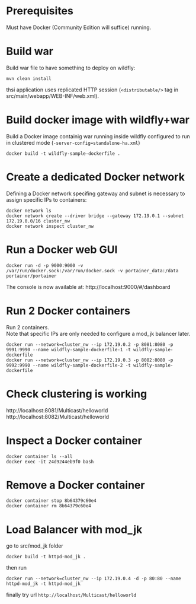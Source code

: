 # Prerequisites
Must have Docker (Community Edition will suffice) running.

# Build war
Build war file to have something to deploy on wildfly:
```
mvn clean install
```
thsi application uses replicated HTTP session (`<distributable/>` tag in src/main/webapp/WEB-INF/web.xml).

# Build docker image with wildfly+war
Build a Docker image containig war running inside wildfly configured to run in clustered mode (`-server-config=standalone-ha.xml`)
```
docker build -t wildfly-sample-dockerfile .
```

# Create a dedicated Docker network
Defining a Docker network specifing gateway and subnet is necessary to assign specific IPs to containers:
```
docker network ls 
docker network create --driver bridge --gateway 172.19.0.1 --subnet 172.19.0.0/16 cluster_nw  
docker network inspect cluster_nw  
```

# Run a Docker web GUI
```
docker run -d -p 9000:9000 -v /var/run/docker.sock:/var/run/docker.sock -v portainer_data:/data portainer/portainer  
```
The console is now available at:
http://localhost:9000/#/dashboard

# Run 2 Docker containers
Run 2 containers.  
Note that specific IPs are only needed to configure a mod_jk balancer later.
```
docker run --network=cluster_nw --ip 172.19.0.2 -p 8081:8080 -p 9991:9990 --name wildfly-sample-dockerfile-1 -t wildfly-sample-dockerfile  
docker run --network=cluster_nw --ip 172.19.0.3 -p 8082:8080 -p 9992:9990 --name wildfly-sample-dockerfile-2 -t wildfly-sample-dockerfile
```

# Check clustering is working
http://localhost:8081/Multicast/helloworld  
http://localhost:8082/Multicast/helloworld

# Inspect a Docker container
```
docker container ls --all  
docker exec -it 24d9244eb9f0 bash
```

# Remove a Docker container
```
docker container stop 8b64379c60e4  
docker container rm 8b64379c60e4
```

# Load Balancer with mod_jk
go to src/mod_jk folder
```
docker build -t httpd-mod_jk .
```
then run
```
docker run --network=cluster_nw --ip 172.19.0.4 -d -p 80:80 --name httpd-mod_jk -t httpd-mod_jk
```
finally try url `http://localhost/Multicast/helloworld`
    